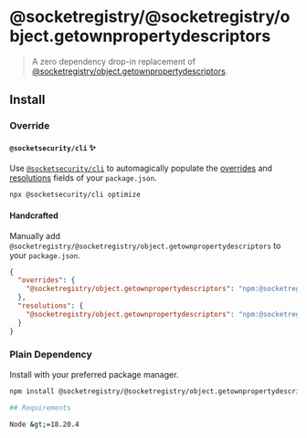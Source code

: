 # @socketregistry/@socketregistry/object.getownpropertydescriptors

> A zero dependency drop-in replacement of
> [@socketregistry/object.getownpropertydescriptors](https://www.npmjs.com/package/@socketregistry/object.getownpropertydescriptors).

## Install

### Override

#### `@socketsecurity/cli` :sparkles:

Use [`@socketsecurity/cli`](https://www.npmjs.com/package/@socketsecurity/cli)
to automagically populate the
[overrides](https://docs.npmjs.com/cli/v9/configuring-npm/package-json#overrides)
and [resolutions](https://yarnpkg.com/configuration/manifest#resolutions) fields
of your `package.json`.

```sh
npx @socketsecurity/cli optimize
```

#### Handcrafted

Manually add `@socketregistry/@socketregistry/object.getownpropertydescriptors`
to your `package.json`.

```json
{
  "overrides": {
    "@socketregistry/object.getownpropertydescriptors": "npm:@socketregistry/@socketregistry/object.getownpropertydescriptors@^1"
  },
  "resolutions": {
    "@socketregistry/object.getownpropertydescriptors": "npm:@socketregistry/@socketregistry/object.getownpropertydescriptors@^1"
  }
}
```

### Plain Dependency

Install with your preferred package manager.

````sh
npm install @socketregistry/@socketregistry/object.getownpropertydescriptors```

## Requirements

Node &gt;=18.20.4
````
